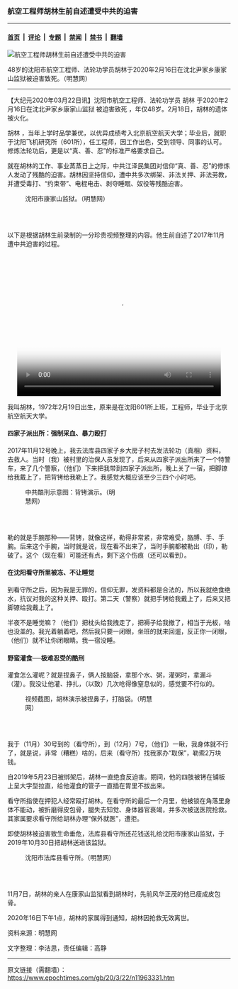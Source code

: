 ### 航空工程师胡林生前自述遭受中共的迫害

---

#### [首页](../../../..?n11963331) &nbsp;|&nbsp; [评论](../../../../../epoch-comment?n11963331) &nbsp;|&nbsp; [专题](../../../../../epoch-special?n11963331) &nbsp;|&nbsp; [禁闻](../../../../../epoch-news?n11963331) &nbsp;|&nbsp; [禁书](../../../../../books?n11963331) &nbsp;|&nbsp; [翻墙](https://github.com/gfw-breaker/nogfw/blob/master/README.md?n11963331)


<div><img alt="航空工程师胡林生前自述遭受中共的迫害" class="attachment-djy_600_400 size-djy_600_400 wp-post-image" src="https://i.epochtimes.com/assets/uploads/2020/03/8c9dd7bb3532a4174ecac7bf70048d16-600x400.jpg"/>
<div class="caption">
 <p>
  48岁的沈阳市航空工程师、法轮功学员胡林于2020年2月16日在沈北尹家乡康家山监狱被迫害致死。（明慧网）
 </p>
</div></div><hr/><div class="post_content" id="artbody" itemprop="articleBody">
 <!-- article content begin -->
 <p>
  【大纪元2020年03月22日讯】沈阳市航空工程师、法轮功学员
  <ok href="https://www.epochtimes.com/gb/tag/%E8%83%A1%E6%9E%97.html">
   胡林
  </ok>
  于2020年2月16日在沈北尹家乡康家山监狱
  <ok href="https://www.epochtimes.com/gb/tag/%E8%A2%AB%E8%BF%AB%E5%AE%B3%E8%87%B4%E6%AD%BB.html">
   被迫害致死
  </ok>
  ，年仅48岁。2月18日，胡林的遗体被火化。
 </p>
 <p>
  <ok href="https://www.epochtimes.com/gb/tag/%E8%83%A1%E6%9E%97.html">
   胡林
  </ok>
  ，当年上学时品学兼优，以优异成绩考入北京航空航天大学；毕业后，就职于沈阳飞机研究所（601所），任工程师，因工作出色，受到领导、同事的认可。修炼法轮功后，更是以“真、善、忍”的标准严格要求自己。
 </p>
 <p>
  就在胡林的工作、事业蒸蒸日上之际，中共江泽民集团对信仰“真、善、忍”的修炼人发动了残酷的迫害。胡林因坚持信仰，遭中共多次绑架、非法关押、非法劳教，并遭受毒打、“约束带”、电棍电击、剥夺睡眠、奴役等残酷迫害。
 </p>
 <figure aria-describedby="caption-attachment-11963340" class="wp-caption aligncenter" id="attachment_11963340" style="width: 378px">
  <ok href="https://i.epochtimes.com/assets/uploads/2020/03/2020-3-19-i081342_02.jpg" target="_blank">
   <img alt="" class="wp-image-11963340" src="https://i.epochtimes.com/assets/uploads/2020/03/2020-3-19-i081342_02-600x400.jpg"/>
  </ok>
  <br/><figcaption class="wp-caption-text" id="caption-attachment-11963340">
   沈阳市康家山监狱。（明慧网）
  </figcaption><br/>
 </figure><br/>
 <p>
  以下是根据胡林生前录制的一分珍贵视频整理的内容。他生前自述了2017年11月遭中共迫害的过程。
 </p>
 <p>
  <center>
   <div class="wp-video" style="width: 460px;">
    <!--[if lt IE 9]><script>document.createElement('video');</script><![endif]-->
    <video class="wp-video-shortcode" controls="controls" height="320" id="video-11963331-1" poster="https://i.epochtimes.com/assets/uploads/2020/03/b73929da7b6eb1f902db67fcc99daa9a.png" preload="metadata" width="460">
     <source src="https://i.epochtimes.com/assets/uploads/2020/03/Hulin_360p-1.mp4?_=1" type="video/mp4"/>
     <ok href="https://i.epochtimes.com/assets/uploads/2020/03/Hulin_360p-1.mp4">
      https://i.epochtimes.com/assets/uploads/2020/03/Hulin_360p-1.mp4
     </ok>
    </video>
   </div>
  </center>
 </p>
 <p>
 </p>
 <p>
 </p>
 <p>
 </p>
 <p>
  我叫胡林，1972年2月19日出生，原来是在沈阳601所上班，工程师，毕业于北京航空航天大学。
 </p>
 <h4>
  <b>
   四家子派出所：强制采血、暴力殴打
  </b>
 </h4>
 <p>
  2017年11月12号晚上，我去法库县四家子乡大房子村去发法轮功（真相）资料，去救人。当时（我）被村里的治保人员发现了，后来从四家子派出所来了一个特警车，来了几个警察，（他们）下来把我带到四家子派出所，晚上关了一宿，把脚镣给我戴上了，把背铐给我勒上了。我感觉大概应该至少三四个小时吧。
 </p>
 <figure aria-describedby="caption-attachment-11963342" class="wp-caption aligncenter" id="attachment_11963342" style="width: 210px">
  <ok href="https://i.epochtimes.com/assets/uploads/2020/03/2020-3-19-i081342_03.jpg" target="_blank">
   <img alt="" class="wp-image-11963342" src="https://i.epochtimes.com/assets/uploads/2020/03/2020-3-19-i081342_03-600x714.jpg"/>
  </ok>
  <br/><figcaption class="wp-caption-text" id="caption-attachment-11963342">
   中共酷刑示意图：背铐演示。（明慧网）
  </figcaption><br/>
 </figure><br/>
 <p>
  勒的就是手腕那种——背铐，就像这样，勒得非常紧，非常难受，胳膊、手、手腕。后来这个手腕，当时就是说，现在看不出来了，当时手腕都被勒出（印），勒破了。这个（现在看）可能还有点，剩下这个伤痕（还可以看到）。
 </p>
 <h4>
  <b>
   在沈阳看守所里被冻、不让睡觉
  </b>
 </h4>
 <p>
  到看守所之后，因为我是无罪的，信仰无罪，发资料都是合法的，所以我就绝食绝水，抗议对我的这种关押、殴打。第二天（警察）就把手铐给我戴上了，后来又把脚镣给我戴上了。
 </p>
 <p>
  半夜不是睡觉嘛？（他们）把枕头给我拽走了，把褥子给我撤了，相当于光板，啥也没盖的。我光着躺着吧，然后我只要一闭眼，坐班的就来回遛，反正你一闭眼，（他们）就不让你闭眼睛。我一宿没睡。
 </p>
 <h4>
  <b>
   野蛮灌食──极难忍受的酷刑
  </b>
 </h4>
 <p>
  灌食怎么灌呢？就是捏鼻子，俩人按脑袋，拿那个水、粥，灌粥时，拿漏斗（灌）。我没让他灌、挣扎，（以致）几次呛得像窒息似的，感觉要不行似的。
 </p>
 <figure aria-describedby="caption-attachment-11963343" class="wp-caption aligncenter" id="attachment_11963343" style="width: 293px">
  <ok href="https://i.epochtimes.com/assets/uploads/2020/03/2020-3-19-i081342_04-ss.jpg" target="_blank">
   <img alt="" class="wp-image-11963343" src="https://i.epochtimes.com/assets/uploads/2020/03/2020-3-19-i081342_04-ss.jpg"/>
  </ok>
  <br/><figcaption class="wp-caption-text" id="caption-attachment-11963343">
   视频截图，胡林演示被捏鼻子，打脑袋。（明慧网）
  </figcaption><br/>
 </figure><br/>
 <p>
  我于（11月）30号到的（看守所），到（12月）7号，（他们）一瞅，我身体就不行了，就是说，非常（糟糕）啥的，后来（看守所）找我家办“取保”，勒索2万块钱。
 </p>
 <p>
  自2019年5月23日被绑架后，胡林一直绝食反迫害。期间，他的四肢被铐在铺板上呈大字型拉直，给他灌食的管子一直插在胃里不拔出来。
 </p>
 <p>
  看守所指使在押犯人经常殴打胡林。在看守所的最后一个月里，他被锁在角落里身体不能动，被折磨得皮包骨，腿失去知觉、身体器官衰竭，并多次被送医院抢救。其家属要求看守所给胡林办理“保外就医”，遭拒。
 </p>
 <p>
  即使胡林被迫害致生命垂危，法库县看守所还花钱送礼给沈阳市康家山监狱，于2019年10月30日把胡林送进该监狱。
 </p>
 <figure aria-describedby="caption-attachment-11963407" class="wp-caption aligncenter" id="attachment_11963407" style="width: 345px">
  <ok href="https://i.epochtimes.com/assets/uploads/2020/03/2020-3-19-i081342_05.jpg" target="_blank">
   <img alt="" class="wp-image-11963407" src="https://i.epochtimes.com/assets/uploads/2020/03/2020-3-19-i081342_05-600x455.jpg"/>
  </ok>
  <br/><figcaption class="wp-caption-text" id="caption-attachment-11963407">
   沈阳市法库县看守所。（明慧网）
  </figcaption><br/>
 </figure><br/>
 <p>
  11月7日，胡林的亲人在康家山监狱看到胡林时，先前风华正茂的他已瘦成皮包骨。
 </p>
 <p>
  2020年16日下午1点，胡林的家属得到通知，胡林因抢救无效离世。
 </p>
 <p>
  资料来源：明慧网
 </p>
 <p>
  文字整理：李洁思，责任编辑：高静
 </p>
 <!-- article content end -->
 <div id="below_article_ad">
 </div>
</div>


---

原文链接（需翻墙）：https://www.epochtimes.com/gb/20/3/22/n11963331.htm